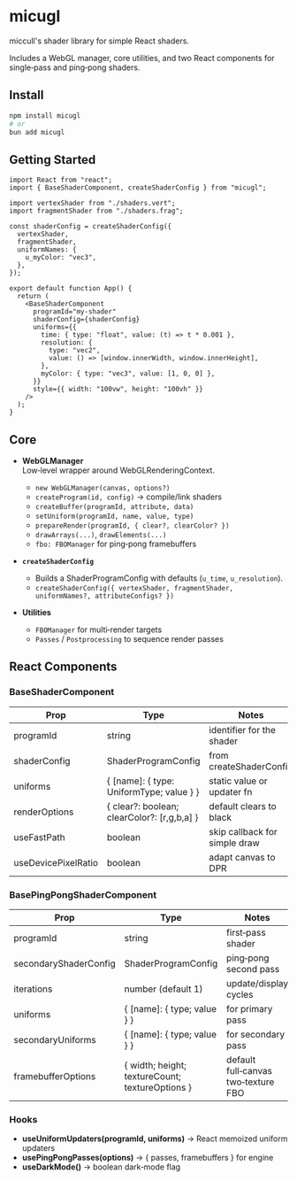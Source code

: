 # micugl

miccull's shader library for simple React shaders. 

Includes a WebGL manager, core utilities, and two React components for single‑pass and ping‑pong shaders.

## Install

```bash
npm install micugl
# or
bun add micugl
```

## Getting Started

```tsx
import React from "react";
import { BaseShaderComponent, createShaderConfig } from "micugl";

import vertexShader from "./shaders.vert";
import fragmentShader from "./shaders.frag";

const shaderConfig = createShaderConfig({
  vertexShader,
  fragmentShader,
  uniformNames: {
    u_myColor: "vec3",
  },
});

export default function App() {
  return (
    <BaseShaderComponent
      programId="my-shader"
      shaderConfig={shaderConfig}
      uniforms={{
        time: { type: "float", value: (t) => t * 0.001 },
        resolution: {
          type: "vec2",
          value: () => [window.innerWidth, window.innerHeight],
        },
        myColor: { type: "vec3", value: [1, 0, 0] },
      }}
      style={{ width: "100vw", height: "100vh" }}
    />
  );
}
```

## Core

- **WebGLManager**  
  Low‑level wrapper around WebGLRenderingContext.

  - `new WebGLManager(canvas, options?)`
  - `createProgram(id, config)` → compile/link shaders
  - `createBuffer(programId, attribute, data)`
  - `setUniform(programId, name, value, type)`
  - `prepareRender(programId, { clear?, clearColor? })`
  - `drawArrays(...)`, `drawElements(...)`
  - `fbo: FBOManager` for ping‑pong framebuffers

- **`createShaderConfig`**
  - Builds a ShaderProgramConfig with defaults (`u_time`, `u_resolution`).
  - `createShaderConfig({ vertexShader, fragmentShader, uniformNames?, attributeConfigs? })`

- **Utilities**
  - `FBOManager` for multi‑render targets
  - `Passes` / `Postprocessing` to sequence render passes

## React Components

### BaseShaderComponent

| Prop                | Type                                        | Notes                         |
| ------------------- | ------------------------------------------- | ----------------------------- |
| programId           | string                                      | identifier for the shader     |
| shaderConfig        | ShaderProgramConfig                         | from createShaderConfig       |
| uniforms            | { [name]: { type: UniformType; value } }    | static value or updater fn    |
| renderOptions       | { clear?: boolean; clearColor?: [r,g,b,a] } | default clears to black       |
| useFastPath         | boolean                                     | skip callback for simple draw |
| useDevicePixelRatio | boolean                                     | adapt canvas to DPR           |

### BasePingPongShaderComponent

| Prop                  | Type                                            | Notes                               |
| --------------------- | ----------------------------------------------- | ----------------------------------- |
| programId             | string                                          | first‑pass shader                   |
| secondaryShaderConfig | ShaderProgramConfig                             | ping‑pong second pass               |
| iterations            | number (default 1)                              | update/display cycles               |
| uniforms              | { [name]: { type; value } }                     | for primary pass                    |
| secondaryUniforms     | { [name]: { type; value } }                     | for secondary pass                  |
| framebufferOptions    | { width; height; textureCount; textureOptions } | default full‑canvas two‑texture FBO |

### Hooks

- **useUniformUpdaters(programId, uniforms)** → React memoized uniform updaters
- **usePingPongPasses(options)** → { passes, framebuffers } for engine
- **useDarkMode()** → boolean dark‑mode flag
